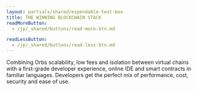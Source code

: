 ```yaml
---
layout: partials/shared/expendable-text-box
title: THE WINNING BLOCKCHAIN STACK
readMoreButton:
  - /jp/_shared/buttons/read-more-btn.md

readLessButton:
  - /jp/_shared/buttons/read-less-btn.md
---
```


Combining Orbs scalability, low fees and isolation between virtual chains with a first-grade developer
experience, online IDE and smart contracts in familiar languages. Developers get the perfect mix of
performance, cost, security and ease of use.
